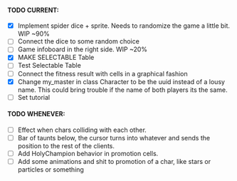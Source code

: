 #### TODO CURRENT:
- [X] Implement spider dice + sprite. Needs to randomize the game a little bit. WIP ~90% 
- [ ] Connect the dice to some random choice
- [ ] Game infoboard in the right side. WIP ~20%
- [X] MAKE SELECTABLE Table
- [ ] Test Selectable Table
- [ ] Connect the fitness result with cells in a graphical fashion 
- [X] Change my_master in class Character to be the uuid instead of a lousy name. This could bring trouble if the name of both players its the same.
- [ ] Set tutorial 

#### TODO WHENEVER:
- [ ] Effect when chars colliding with each other.
- [ ] Bar of taunts below, the cursor turns into whatever and sends the position to the rest of the clients.
- [ ] Add HolyChampion behavior in promotion cells.
- [ ] Add some animations and shit to promotion of a char, like stars or particles or something
